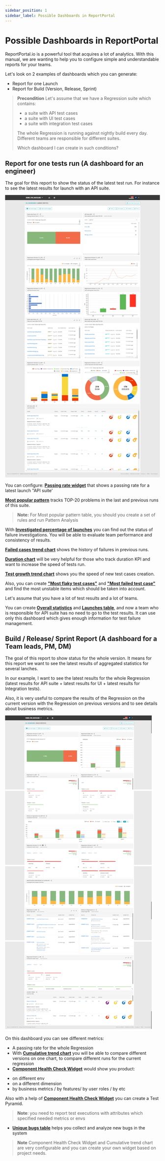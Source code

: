 ```yaml
---
sidebar_position: 1
sidebar_label: Possible Dashboards in ReportPortal
---
```


# Possible Dashboards in ReportPortal

ReportPortal.io is a powerful tool that acquires a lot of analytics. With this manual, we are wanting to help you to configure simple and understandable reports for your teams.

Let's look on 2 examples of dashboards which you can generate:
* Report for one Launch
* Report for Build (Version, Release, Sprint)

> **Precondition**
> Let's assume that we have a Regression suite which contains:
>
> - a suite with API test cases
> - a suite with UI test cases
> - a suite with integration test cases
>
> The whole Regression is running against nightly build every day.
> Different teams are responsible for different suites.
>
> Which dashboard I can create in such conditions?

##  Report for one tests run (A dashboard for an engineer)

The goal for this report to show the status of the latest test run. For instance to see the latest results for launch with an API suite. 

![Launch Report](img/dashboards/launch-report.png)

You can configure:
[**Passing rate widget**](./PassingRateSummary) that shows a passing rate for a latest launch "API suite'

[**Most popular pattern**](./MostPopularPatternTable) tracks TOP-20 problems in the last and previous runs of this suite. 

> **Note:** For Most popular pattern table, you should you create a set of rules and run Pattern Analysis

With [**Investigated percentage of launches**](./InvestigatedPercentageOfLaunches) you can find out the status of failure investigations. You will be able to evaluate team performance and consistency of results.

[**Failed cases trend chart**](./FailedCasesTrendChart) shows the history of failures in previous runs. 

[**Duration chart**](./LaunchesDurationChart) will be very helpful for those who track duration KPI and want to increase the speed of tests run. 

[**Test growth trend chart**](./TestCasesGrowthTrendChart) shows you the speed of new test cases creation.

Also, you can create [**"Most flaky test cases"**](./FlakyTestCasesTable) and [**"Most failed test case"**](./MostFailedTestCasesTable) and find the most unstable items which should be taken into account.

Let's assume that you have a lot of test results and a lot of teams.

You can create [**Overall statistics**](./OverallStatistics) and [**Launches table**](./LaunchesTable), and now a team who is responsible for API suite has no need to go to the test results. It can use only this dashboard which gives enough information for test failure management.

##  Build / Release/ Sprint Report (A dashboard for a Team leads, PM, DM)

The goal of this report to show status for the whole version. It means for this report we want to see the latest results of aggregated statistics for several lanches.

In our example, I want to see the latest results for the whole Regression (latest results for API suite + latest results for UI + latest results for Integration tests).

Also, it is very useful to compare the results of the Regression on the current version with the Regression on previous versions and to see details about business metrics.

![Build report](img/dashboards/build-report.png)

On this dashboard you can see different metrics:

- A passing rate for the whole Regression
- With [**Cumulative trend chart**](./CumulativeTrendChart) you will be able to compare different versions on one chart, to compare different runs for the current regression
- [**Component Health Check Widget**](./ComponentHealthCheck) would show you product:

* on different env
* on a different dimension
* by business metrics / by features/ by user roles / by etc

Also with a help of [**Component Health Check Widget**](./ComponentHealthCheck) you can create a Test Pyramid.

>**Note**: you need to report test executions with attributes which specified needed metrics or envs

- [**Unique bugs table**](./UniqueBugsTable) helps you collect and analyze new bugs in the system

>**Note** Component Health Check Widget and Cumulative trend chart are very configurable and you can create your own widget based on project needs.



